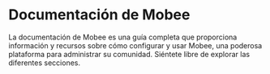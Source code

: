 # Documentación de Mobee

La documentación de Mobee es una guía completa que proporciona información y recursos sobre cómo configurar y usar Mobee, una poderosa plataforma para administrar su comunidad. Siéntete libre de explorar las diferentes secciones.